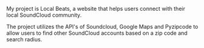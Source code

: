 My project is Local Beats, a website that helps users connect with their local SoundCloud community.

The project utilizes the API's of Soundcloud, Google Maps and Pyzipcode to allow users to find other SoundCloud accounts based on a zip code and search radius. 

